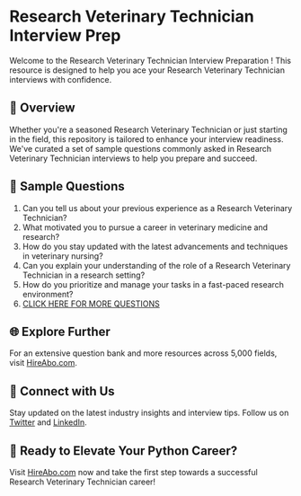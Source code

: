 # Research Veterinary Technician Interview Prep

Welcome to the Research Veterinary Technician Interview Preparation ! This resource is designed to help you ace your Research Veterinary Technician interviews with confidence.

## 🚀 Overview

Whether you're a seasoned Research Veterinary Technician or just starting in the field, this repository is tailored to enhance your interview readiness. We've curated a set of sample questions commonly asked in Research Veterinary Technician interviews to help you prepare and succeed.

## 📝 Sample Questions

1. Can you tell us about your previous experience as a Research Veterinary Technician?
2. What motivated you to pursue a career in veterinary medicine and research?
3. How do you stay updated with the latest advancements and techniques in veterinary nursing?
4. Can you explain your understanding of the role of a Research Veterinary Technician in a research setting?
5. How do you prioritize and manage your tasks in a fast-paced research environment?
6. [CLICK HERE FOR MORE QUESTIONS](https://hireabo.com/job/24_1_23/Research%20Veterinary%20Technician)

## 🌐 Explore Further

For an extensive question bank and more resources across 5,000 fields, visit [HireAbo.com](https://www.hireabo.com).

## 📱 Connect with Us

Stay updated on the latest industry insights and interview tips. Follow us on [Twitter](https://twitter.com/hireabo) and [LinkedIn](https://www.linkedin.com/in/hire-abo-3609972a8/).

## 🚀 Ready to Elevate Your Python Career?

Visit [HireAbo.com](https://www.hireabo.com) now and take the first step towards a successful Research Veterinary Technician career!